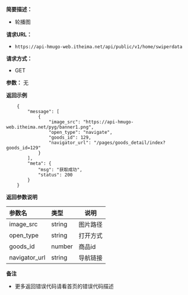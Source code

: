 **简要描述：** 

- 轮播图

**请求URL：** 

- `https://api-hmugo-web.itheima.net/api/public/v1/home/swiperdata`

**请求方式：**

- GET

**参数：**  无

 **返回示例**

```
    {
        "message": [
            {
                "image_src": "https://api-hmugo-web.itheima.net/pyg/banner1.png",
                "open_type": "navigate",
                "goods_id": 129,
                "navigator_url": "/pages/goods_detail/index?goods_id=129"
            }
        ],
        "meta": {
            "msg": "获取成功",
            "status": 200
        }
    }
```

 **返回参数说明** 

| 参数名        | 类型   | 说明     |
| :------------ | :----- | -------- |
| image_src     | string | 图片路径 |
| open_type     | string | 打开方式 |
| goods_id      | number | 商品id   |
| navigator_url | string | 导航链接 |

 **备注** 

- 更多返回错误代码请看首页的错误代码描述